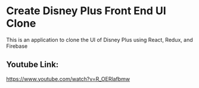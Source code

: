 # Create Disney Plus Front End UI Clone
This is an application to clone the UI of Disney Plus using React, Redux, and Firebase
 
## Youtube Link:
https://www.youtube.com/watch?v=R_OERlafbmw
